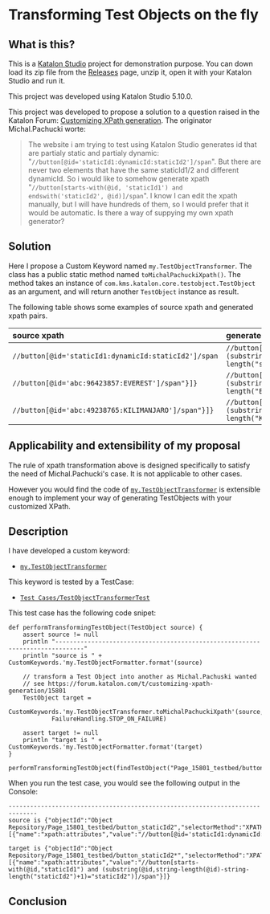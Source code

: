 Transforming Test Objects on the fly
=======

## What is this?

This is a [Katalon Studio](https://www.katalon.com/) project for demonstration purpose. You can down load its zip file from the [Releases](https://github.com/kazurayam/TransformingTestObjectOnTheFly/releases) page, unzip it, open it with your Katalon Studio and run it.

This project was developed using Katalon Studio 5.10.0.

This project was developed to propose a solution to a question raised in the Katalon Forum: [Customizing XPath generation](https://forum.katalon.com/t/customizing-xpath-generation/15801). The originator Michal.Pachucki worte:

>The website i am trying to test using Katalon Studio generates id that are partialy static and partialy dynamic:
"`//button[@id='staticId1:dynamicId:staticId2']/span`".
But there are never two elements that have the same staticId1/2 and different dynamicId.
So i would like to somehow generate xpath
"`//button[starts-with(@id, 'staticId1') and endswith('staticId2', @id)]/span`".
I know I can edit the xpath manually, but I will have hundreds of them, so I would prefer that it would be automatic.
>Is there a way of suppying my own xpath generator?

## Solution

Here I propose a Custom Keyword named `my.TestObjectTransformer`. The class has a public static method named `toMichalPachuckiXpath()`. The method takes an instance of `com.kms.katalon.core.testobject.TestObject` as an argument, and will return another `TestObject` instance as result.

The following table shows some examples of source xpath and generated xpath pairs.

| source xpath | generated xpath |
|:------------ | :--------------- |
| `//button[@id='staticId1:dynamicId:staticId2']/span` | `//button[starts-with(@id,"staticId1") and (substring(@id,string-length(@id)-string-length("staticId2")+1)="staticId2")]/span"}]}` |`
| `//button[@id='abc:96423857:EVEREST']/span"}]}` | `//button[starts-with(@id,"abc") and (substring(@id,string-length(@id)-string-length("EVEREST")+1)="EVEREST")]/span"}]}` |
| `//button[@id='abc:49238765:KILIMANJARO']/span"}]}` | `//button[starts-with(@id,"abc") and (substring(@id,string-length(@id)-string-length("KILIMANJARO")+1)="KILIMANJARO")]/span"}]}` |

## Applicability and extensibility of my proposal

The rule of xpath transformation above is designed specifically to satisfy the need of Michal.Pachucki's case. It is not applicable to other cases.

However you would find the code of [`my.TestObjectTransformer`](Keywords/my/TestObjectTransformer.groovy) is extensible enough to implement your way of generating TestObjects with your customized XPath.

## Description

I have developed a custom keyword:
-  [`my.TestObjectTransformer`](Keywords/my/TestObjectTransformer.groovy)

This keyword is tested by a TestCase:
- [`Test Cases/TestObjectTransformerTest`](Scripts/TestObjectTransformerTest/Script1545356150556.groovy)

This test case has the following code snipet:

```
def performTransformingTestObject(TestObject source) {
	assert source != null
	println "------------------------------------------------------------------------------"
	println "source is " + CustomKeywords.'my.TestObjectFormatter.format'(source)

	// transform a Test Object into another as Michal.Pachuski wanted
	// see https://forum.katalon.com/t/customizing-xpath-generation/15801
	TestObject target =
		CustomKeywords.'my.TestObjectTransformer.toMichalPachuckiXpath'(source,
			FailureHandling.STOP_ON_FAILURE)

	assert target != null
	println "target is " + CustomKeywords.'my.TestObjectFormatter.format'(target)
}

performTransformingTestObject(findTestObject("Page_15801_testbed/button_staticId2"))
```

When you run the test case, you would see the following output in the Console:

```
------------------------------------------------------------------------------
source is {"objectId":"Object Repository/Page_15801_testbed/button_staticId2","selectorMethod":"XPATH","activeXpaths":[{"name":"xpath:attributes","value":"//button[@id='staticId1:dynamicId:staticId2']/span"}]}

target is {"objectId":"Object Repository/Page_15801_testbed/button_staticId2*","selectorMethod":"XPATH","activeXpaths":[{"name":"xpath:attributes","value":"//button[starts-with(@id,"staticId1") and (substring(@id,string-length(@id)-string-length("staticId2")+1)="staticId2")]/span"}]}

```



## Conclusion
